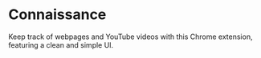 # Connaissance
 Keep track of webpages and YouTube videos with this Chrome extension, featuring a clean and simple UI.

